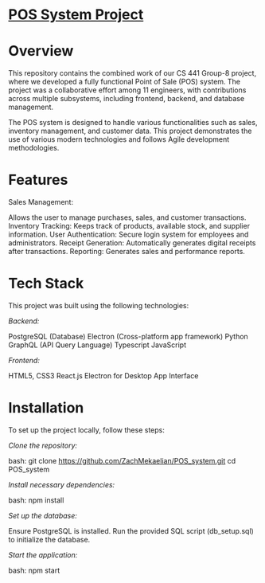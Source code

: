 # <u>**POS System Project**</u>

# **Overview**

This repository contains the combined work of our CS 441 Group-8 project, where we developed a fully functional Point of Sale (POS) system. The project was a collaborative effort among 11 engineers, with contributions across multiple subsystems, including frontend, backend, and database management.

The POS system is designed to handle various functionalities such as sales, inventory management, and customer data. This project demonstrates the use of various modern technologies and follows Agile development methodologies.

# **Features**

Sales Management: 

Allows the user to manage purchases, sales, and customer transactions.
Inventory Tracking: Keeps track of products, available stock, and supplier information.
User Authentication: Secure login system for employees and administrators.
Receipt Generation: Automatically generates digital receipts after transactions.
Reporting: Generates sales and performance reports.

# **Tech Stack**

This project was built using the following technologies:

*Backend:*

PostgreSQL (Database)
Electron (Cross-platform app framework)
Python
GraphQL (API Query Language)
Typescript
JavaScript

*Frontend:*

HTML5, CSS3
React.js
Electron for Desktop App Interface

# **Installation**

To set up the project locally, follow these steps:

*Clone the repository:*

bash:
git clone https://github.com/ZachMekaelian/POS_system.git
cd POS_system

*Install necessary dependencies:*

bash:
npm install

*Set up the database:*

Ensure PostgreSQL is installed.
Run the provided SQL script (db_setup.sql) to initialize the database.

*Start the application:*

bash:
npm start
